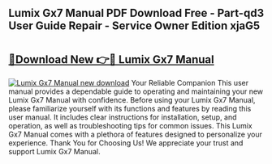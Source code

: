 ## Lumix Gx7 Manual PDF Download Free - Part-qd3 User Guide Repair - Service Owner Edition xjaG5

# <h2><a href="http://cf2269.oget.top/?id=Lumix+Gx7+Manual">🔗Download New 👉🔴 Lumix Gx7 Manual</a></h2>

[![Lumix Gx7 Manual new download](https://i.imgur.com/5g1atiW.png)](http://cf2269.oget.top/?id=Lumix+Gx7+Manual)
Your Reliable Companion This user manual provides a dependable guide to operating and maintaining your new Lumix Gx7 Manual with confidence. Before using your Lumix Gx7 Manual, please familiarize yourself with its functions and features by reading this user manual. It includes clear instructions for installation, setup, and operation, as well as troubleshooting tips for common issues. This Lumix Gx7 Manual comes with a plethora of features designed to personalize your experience. Thank You for Choosing Us! We appreciate your trust and support Lumix Gx7 Manual.
